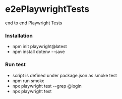 # e2ePlaywrightTests
end to end Playwright Tests

### Installation ###
* npm init playwright@latest
* npm install dotenv --save

### Run test ###
* script is defined under package.json as smoke test
* npm run smoke
* npx playwright test --grep @login
* npx playwright test